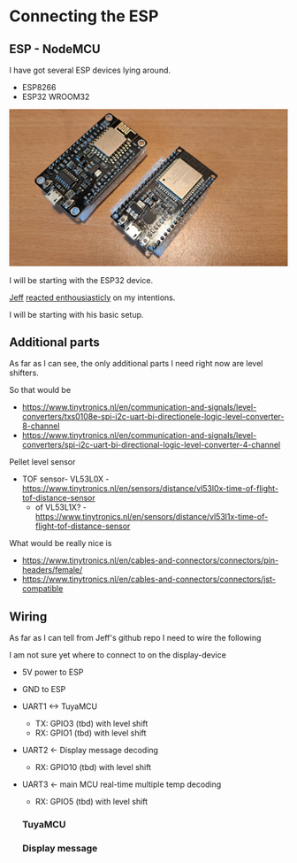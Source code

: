 # Connecting the ESP


## ESP - NodeMCU

I have got several ESP devices lying around.

- ESP8266
- ESP32 WROOM32

![esps](media/esp-nodemcu/image.png)

I will be starting with the ESP32 device.

[Jeff](https://github.com/jazzmonger) [reacted enthousiasticly](https://github.com/jazzmonger/wood-pellet-stove-with-TYWE1S-Tuya-chip/discussions/37) on my intentions.

I will be starting with his basic setup.

## Additional parts

As far as I can see, the only additional parts I need right now are level shifters.

So that would be

- https://www.tinytronics.nl/en/communication-and-signals/level-converters/txs0108e-spi-i2c-uart-bi-directionele-logic-level-converter-8-channel
- https://www.tinytronics.nl/en/communication-and-signals/level-converters/spi-i2c-uart-bi-directional-logic-level-converter-4-channel

Pellet level sensor

- TOF sensor- VL53L0X - https://www.tinytronics.nl/en/sensors/distance/vl53l0x-time-of-flight-tof-distance-sensor
  - of VL53L1X? - https://www.tinytronics.nl/en/sensors/distance/vl53l1x-time-of-flight-tof-distance-sensor

What would be really nice is

- https://www.tinytronics.nl/en/cables-and-connectors/connectors/pin-headers/female/
- https://www.tinytronics.nl/en/cables-and-connectors/connectors/jst-compatible

## Wiring

As far as I can tell from Jeff's github repo I need to wire the following

I am not sure yet where to connect to on the display-device

- 5V power to ESP
- GND to ESP

- UART1 <-> TuyaMCU
  - TX: GPIO3 (tbd) with level shift
  - RX: GPIO1 (tbd) with level shift
- UART2 <- Display message decoding
  - RX: GPIO10 (tbd) with level shift
- UART3 <- main MCU real-time multiple temp decoding
  - RX: GPIO5 (tbd) with level shift

  ### TuyaMCU

  ### Display message

